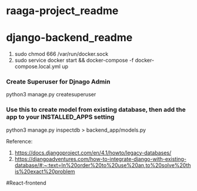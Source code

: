 # raaga-project_readme


# django-backend_readme

1. sudo chmod 666 /var/run/docker.sock
2. sudo service docker start && docker-compose -f docker-compose.local.yml up


### Create Superuser for Djnago Admin
python3 manage.py createsuperuser

 
### Use this to create model from existing database, then add the app to your INSTALLED_APPS setting
python3 manage.py inspectdb > backend_app/models.py

Reference: 
1. https://docs.djangoproject.com/en/4.1/howto/legacy-databases/
2. https://djangoadventures.com/how-to-integrate-django-with-existing-database/#:~:text=In%20order%20to%20use%20an,to%20solve%20this%20exact%20problem

#React-frontend
